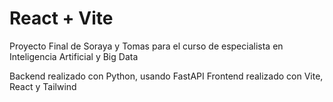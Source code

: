 # React + Vite

Proyecto Final de Soraya y Tomas para el curso de especialista en Inteligencia Artificial y Big Data

Backend realizado con Python, usando FastAPI
Frontend realizado con Vite, React y Tailwind
